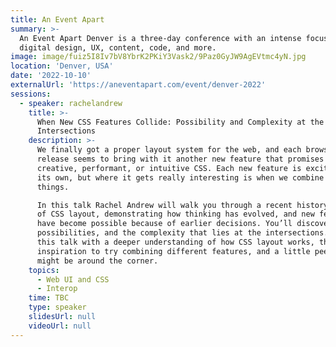 ```yaml
---
title: An Event Apart
summary: >-
  An Event Apart Denver is a three-day conference with an intense focus on
  digital design, UX, content, code, and more.
image: image/fuiz5I8Iv7bV8YbrK2PKiY3Vask2/9Paz0GyJW9AgEVtmc4yN.jpg
location: 'Denver, USA'
date: '2022-10-10'
externalUrl: 'https://aneventapart.com/event/denver-2022'
sessions:
  - speaker: rachelandrew
    title: >-
      When New CSS Features Collide: Possibility and Complexity at the
      Intersections
    description: >-
      We finally got a proper layout system for the web, and each browser
      release seems to bring with it another new feature that promises more
      creative, performant, or intuitive CSS. Each new feature is exciting on
      its own, but where it gets really interesting is when we combine these
      things.

      In this talk Rachel Andrew will walk you through a recent history
      of CSS layout, demonstrating how thinking has evolved, and new features
      have become possible because of earlier decisions. You’ll discover the
      possibilities, and the complexity that lies at the intersections. Leave
      this talk with a deeper understanding of how CSS layout works, the
      inspiration to try combining different features, and a little peek at what
      might be around the corner.
    topics:
      - Web UI and CSS
      - Interop
    time: TBC
    type: speaker
    slidesUrl: null
    videoUrl: null
---
```

